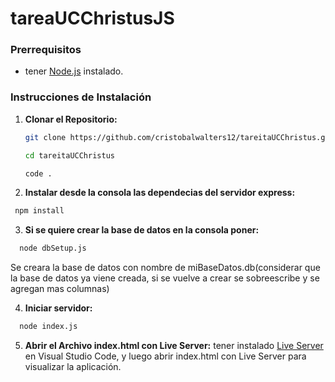 # tareaUCChristusJS
### Prerrequisitos

- tener [Node.js](https://nodejs.org/) instalado.

### Instrucciones de Instalación

1. **Clonar el Repositorio:**
   ```sh
   git clone https://github.com/cristobalwalters12/tareitaUCChristus.git
   
   cd tareitaUCChristus
   
   code .
   ```
2. **Instalar desde la consola las dependecias  del servidor express:**

 ```sh
  npm install
```
3. **Si se quiere crear la base de datos en la consola poner:**
```sh
  node dbSetup.js
```
Se creara la base de datos con nombre de miBaseDatos.db(considerar que la base de datos ya viene creada, si se vuelve a crear se sobreescribe y se agregan mas columnas)

4. **Iniciar servidor:**
```sh
  node index.js
```
5. **Abrir el Archivo index.html con Live Server:**
    tener instalado [Live Server](https://marketplace.visualstudio.com/items?itemName=ritwickdey.LiveServer) en Visual Studio Code, y luego abrir index.html con Live Server para visualizar la aplicación.
  
